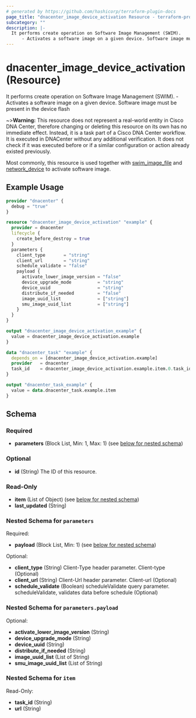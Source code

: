 ```yaml
---
# generated by https://github.com/hashicorp/terraform-plugin-docs
page_title: "dnacenter_image_device_activation Resource - terraform-provider-dnacenter"
subcategory: ""
description: |-
  It performs create operation on Software Image Management (SWIM).
      - Activates a software image on a given device. Software image must be present in the device flash
---
```


# dnacenter_image_device_activation (Resource)

It performs create operation on Software Image Management (SWIM).
	- Activates a software image on a given device. Software image must be present in the device flash

~>**Warning:**
This resource does not represent a real-world entity in Cisco DNA Center, therefore changing or deleting this resource on its own has no immediate effect.
Instead, it is a task part of a Cisco DNA Center workflow. It is executed in DNACenter without any additional verification. It does not check if it was executed before or if a similar configuration or action already existed previously.

Most commonly, this resource is used together with [swim_image_file](./swim_image_file.md) and [network_device](./network_device.md) to activate software image.

## Example Usage

```terraform
provider "dnacenter" {
  debug = "true"
}

resource "dnacenter_image_device_activation" "example" {
  provider = dnacenter
  lifecycle {
    create_before_destroy = true
  }
  parameters {
    client_type       = "string"
    client_url        = "string"
    schedule_validate = "false"
    payload {
      activate_lower_image_version = "false"
      device_upgrade_mode          = "string"
      device_uuid                  = "string"
      distribute_if_needed         = "false"
      image_uuid_list              = ["string"]
      smu_image_uuid_list          = ["string"]
    }
  }
}

output "dnacenter_image_device_activation_example" {
  value = dnacenter_image_device_activation.example
}

data "dnacenter_task" "example" {
  depends_on = [dnacenter_image_device_activation.example]
  provider   = dnacenter
  task_id    = dnacenter_image_device_activation.example.item.0.task_id
}

output "dnacenter_task_example" {
  value = data.dnacenter_task.example.item
}
```

<!-- schema generated by tfplugindocs -->
## Schema

### Required

- **parameters** (Block List, Min: 1, Max: 1) (see [below for nested schema](#nestedblock--parameters))

### Optional

- **id** (String) The ID of this resource.

### Read-Only

- **item** (List of Object) (see [below for nested schema](#nestedatt--item))
- **last_updated** (String)

<a id="nestedblock--parameters"></a>
### Nested Schema for `parameters`

Required:

- **payload** (Block List, Min: 1) (see [below for nested schema](#nestedblock--parameters--payload))

Optional:

- **client_type** (String) Client-Type header parameter. Client-type (Optional)
- **client_url** (String) Client-Url header parameter. Client-url (Optional)
- **schedule_validate** (Boolean) scheduleValidate query parameter. scheduleValidate, validates data before schedule (Optional)

<a id="nestedblock--parameters--payload"></a>
### Nested Schema for `parameters.payload`

Optional:

- **activate_lower_image_version** (String)
- **device_upgrade_mode** (String)
- **device_uuid** (String)
- **distribute_if_needed** (String)
- **image_uuid_list** (List of String)
- **smu_image_uuid_list** (List of String)



<a id="nestedatt--item"></a>
### Nested Schema for `item`

Read-Only:

- **task_id** (String)
- **url** (String)
